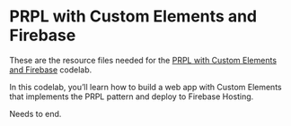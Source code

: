 # PRPL with Custom Elements and Firebase

These are the resource files needed for the [PRPL with Custom Elements and Firebase](https://codelabs.developers.google.com/codelabs/prpl-ce-firebase/) codelab.

In this codelab, you’ll learn how to build a web app with Custom Elements that implements the PRPL pattern and deploy to Firebase Hosting.

Needs to end.
